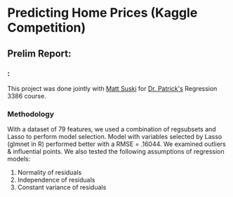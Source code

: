# Predicting Home Prices (Kaggle Competition)

## Prelim Report:

### :
This project was done jointly with [Matt Suski](https://www.linkedin.com/in/matt-suski/) for [Dr. Patrick's](https://www.baylor.edu/statistics/index.php?id=941853) Regression 3386 course. 

### Methodology
With a dataset of 79 features, we used a combination of regsubsets and Lasso to perform model selection. Model with variables selected by Lasso (glmnet in R) performed better with a RMSE = .16044. We examined outliers & influential points. We also tested the following assumptions of regression models:
1. Normality of residuals
2. Independence of residuals
3. Constant variance of residuals

